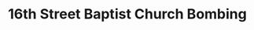 ---
layout: event
title: 16th Street Baptist Church Bombing
year: 1963
location: Birmingham, Alabama
duration: 5th September, 1963
image: media/images/events/baptist_church_bombing.jpeg
image-desc: Congress of Racial Equality and members of the All Souls Church, Unitarian located in Washington, D.C. march in memory of the 16th Street Baptist Church bombing victims. The banner, which says “No more Birminghams”, shows a picture of the aftermath of the bombing. 22 September 1963
image-source: http://loc.gov/pictures/resource/ppmsca.04298/
description: A bomb explodes on Sunday morning services, in Birmingham, Alabama, tragically killing four young school girls. This church was commonly used as a meeting place for civil rights leaders like MLK. A member of the Ku Klux Klan was charged with murder and burying the bombs.
category: 16th Street Baptist Church Bombing
song1: Mississippi Goddam


---